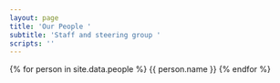 ```yaml
---
layout: page
title: 'Our People '
subtitle: 'Staff and steering group '
scripts: ''
---
```


{% for person in site.data.people %}
  {{ person.name }}
{% endfor %}